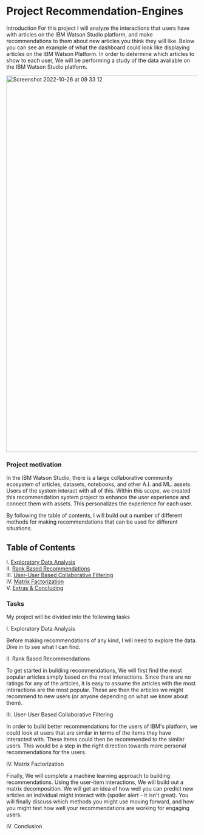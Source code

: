 # Project Recommendation-Engines

Introduction
For this project I will analyze the interactions that users have with articles on the IBM Watson Studio platform, and make recommendations to them about new articles you think they will like. Below you can see an example of what the dashboard could look like displaying articles on the IBM Watson Platform.
In order to determine which articles to show to each user, We will be performing a study of the data available on the IBM Watson Studio platform.

<img width="991" alt="Screenshot 2022-10-26 at 09 33 12" src="https://user-images.githubusercontent.com/74813723/197963319-7891754e-078b-41d0-be03-f6afe39cd7ea.png">

### Project motivation

In the IBM Watson Studio, there is a large collaborative community ecosystem of articles, datasets, notebooks, and other A.I. and ML. assets. Users of the system interact with all of this. Within this scope, we created this recommendation system project to enhance the user experience and connect them with assets. This personalizes the experience for each user.

By following the table of contents, I will build out a number of different methods for making recommendations that can be used for different situations. 
## Table of Contents

I. [Exploratory Data Analysis](#Exploratory-Data-Analysis)<br>
II. [Rank Based Recommendations](#Rank)<br>
III. [User-User Based Collaborative Filtering](#User-User)<br>
IV. [Matrix Factorization](#Matrix-Fact)<br>
V. [Extras & Concluding](#conclusions)

### Tasks
My project will be divided into the following tasks

I. Exploratory Data Analysis

Before making recommendations of any kind, I will need to explore the data. Dive in to see what I can find. 

II. Rank Based Recommendations

To get started in building recommendations, We will first find the most popular articles simply based on the most interactions. Since there are no ratings for any of the articles, it is easy to assume the articles with the most interactions are the most popular. These are then the articles we might recommend to new users (or anyone depending on what we know about them).

III. User-User Based Collaborative Filtering

In order to build better recommendations for the users of IBM's platform, we could look at users that are similar in terms of the items they have interacted with. These items could then be recommended to the similar users. This would be a step in the right direction towards more personal recommendations for the users. 

IV. Matrix Factorization

Finally, We will complete a machine learning approach to building recommendations. Using the user-item interactions, We will build out a matrix decomposition. We will get an idea of how well you can predict new articles an individual might interact with (spoiler alert - it isn't great). You will finally discuss which methods you might use moving forward, and how you might test how well your recommendations are working for engaging users.

IV. Conclusion



